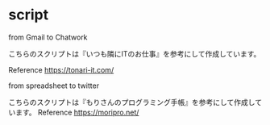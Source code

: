 # script
from Gmail to Chatwork

こちらのスクリプトは『いつも隣にITのお仕事』を参考にして作成しています。

Reference
https://tonari-it.com/


from spreadsheet to twitter

こちらのスクリプトは『もりさんのプログラミング手帳』を参考にして作成しています。
Reference
https://moripro.net/
